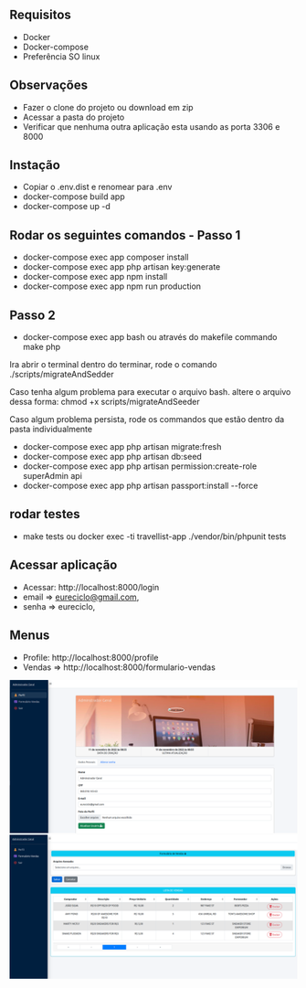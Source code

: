 ## Requisitos
- Docker
- Docker-compose
- Preferência SO linux

## Observações

- Fazer  o clone do projeto ou download em zip
- Acessar a pasta do projeto
- Verificar que nenhuma outra aplicação esta usando as porta 3306 e 8000


## Instação
- Copiar o .env.dist e renomear para .env
- docker-compose build app
- docker-compose up -d

## Rodar os seguintes comandos - Passo 1
- docker-compose exec app composer install 
- docker-compose exec app php artisan key:generate
- docker-compose exec app npm install
- docker-compose exec app npm run production

## Passo 2
- docker-compose exec app bash ou através do makefile commando make php

Ira abrir o terminal dentro do terminar, rode o comando
./scripts/migrateAndSedder

Caso tenha algum problema para executar o arquivo bash.
altere o arquivo dessa forma: chmod +x scripts/migrateAndSeeder

Caso algum problema persista, rode os commandos que estão dentro da pasta individualmente

- docker-compose exec app php artisan migrate:fresh
- docker-compose exec app php artisan db:seed
- docker-compose exec app php artisan permission:create-role superAdmin api
- docker-compose exec app php artisan passport:install --force

## rodar testes

- make tests ou docker exec -ti travellist-app ./vendor/bin/phpunit tests




## Acessar aplicação

- Acessar: http://localhost:8000/login
- email => eureciclo@gmail.com,
- senha => eureciclo,


## Menus

- Profile: http://localhost:8000/profile
- Vendas =>  http://localhost:8000/formulario-vendas

![img_1.png](img_1.png)
![img.png](img.png)
